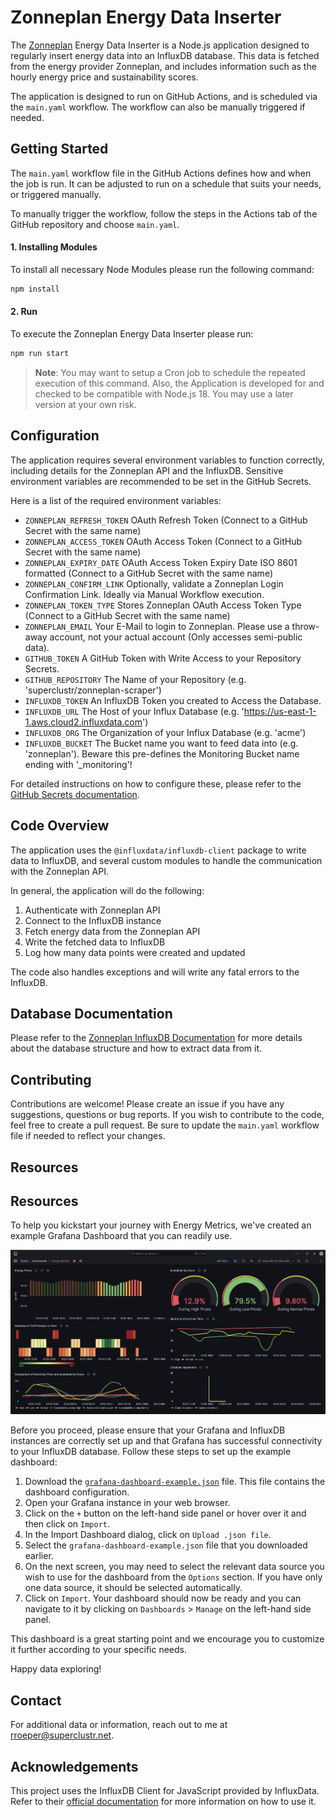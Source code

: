 # Zonneplan Energy Data Inserter

The [Zonneplan](https://www.zonneplan.nl/) Energy Data Inserter is a Node.js application designed to regularly insert energy data into an InfluxDB database. This data is fetched from the energy provider Zonneplan, and includes information such as the hourly energy price and sustainability scores.

The application is designed to run on GitHub Actions, and is scheduled via the `main.yaml` workflow. The workflow can also be manually triggered if needed.

## Getting Started

The `main.yaml` workflow file in the GitHub Actions defines how and when the job is run. It can be adjusted to run on a schedule that suits your needs, or triggered manually. 

To manually trigger the workflow, follow the steps in the Actions tab of the GitHub repository and choose `main.yaml`.

#### 1. Installing Modules
To install all necessary Node Modules please run the following command:

```bash
npm install
```

#### 2. Run
To execute the Zonneplan Energy Data Inserter please run:

```bash
npm run start
```

> **Note**: You may want to setup a Cron job to schedule the repeated execution of this command. Also, the Application is developed for and checked to be compatible with Node.js 18. You may use a later version at your own risk.

## Configuration

The application requires several environment variables to function correctly, including details for the Zonneplan API and the InfluxDB. Sensitive environment variables are recommended to be set in the GitHub Secrets.

Here is a list of the required environment variables:

- `ZONNEPLAN_REFRESH_TOKEN` OAuth Refresh Token (Connect to a GitHub Secret with the same name)
- `ZONNEPLAN_ACCESS_TOKEN` OAuth Access Token (Connect to a GitHub Secret with the same name)
- `ZONNEPLAN_EXPIRY_DATE` OAuth Access Token Expiry Date ISO 8601 formatted (Connect to a GitHub Secret with the same name)
- `ZONNEPLAN_CONFIRM_LINK` Optionally, validate a Zonneplan Login Confirmation Link. Ideally via Manual Workflow execution.
- `ZONNEPLAN_TOKEN_TYPE` Stores Zonneplan OAuth Access Token Type (Connect to a GitHub Secret with the same name)
- `ZONNEPLAN_EMAIL` Your E-Mail to login to Zonneplan. Please use a throw-away account, not your actual account (Only accesses semi-public data).
- `GITHUB_TOKEN` A GitHub Token with Write Access to your Repository Secrets.
- `GITHUB_REPOSITORY` The Name of your Repository (e.g. 'superclustr/zonneplan-scraper')
- `INFLUXDB_TOKEN` An InfluxDB Token you created to Access the Database.
- `INFLUXDB_URL` The Host of your Influx Database (e.g. 'https://us-east-1-1.aws.cloud2.influxdata.com')
- `INFLUXDB_ORG` The Organization of your Influx Database (e.g. 'acme')
- `INFLUXDB_BUCKET` The Bucket name you want to feed data into (e.g. 'zonneplan'). Beware this pre-defines the Monitoring Bucket name ending with '_monitoring'!

For detailed instructions on how to configure these, please refer to the [GitHub Secrets documentation](https://docs.github.com/en/actions/security-guides/encrypted-secrets).

## Code Overview

The application uses the `@influxdata/influxdb-client` package to write data to InfluxDB, and several custom modules to handle the communication with the Zonneplan API.

In general, the application will do the following:

1. Authenticate with Zonneplan API
2. Connect to the InfluxDB instance
3. Fetch energy data from the Zonneplan API
4. Write the fetched data to InfluxDB
5. Log how many data points were created and updated

The code also handles exceptions and will write any fatal errors to the InfluxDB.

## Database Documentation

Please refer to the [Zonneplan InfluxDB Documentation](./docs/database_documentation.md) for more details about the database structure and how to extract data from it.

## Contributing

Contributions are welcome! Please create an issue if you have any suggestions, questions or bug reports. If you wish to contribute to the code, feel free to create a pull request. Be sure to update the `main.yaml` workflow file if needed to reflect your changes.

## Resources

## Resources

To help you kickstart your journey with Energy Metrics, we've created an example Grafana Dashboard that you can readily use.

<img src="grafana-dashboard-example.png" width="628"/>

Before you proceed, please ensure that your Grafana and InfluxDB instances are correctly set up and that Grafana has successful connectivity to your InfluxDB database. Follow these steps to set up the example dashboard:

1. Download the [`grafana-dashboard-example.json`](./grafana-dashboard-example.json) file. This file contains the dashboard configuration.
2. Open your Grafana instance in your web browser.
3. Click on the `+` button on the left-hand side panel or hover over it and then click on `Import`.
4. In the Import Dashboard dialog, click on `Upload .json file`.
5. Select the `grafana-dashboard-example.json` file that you downloaded earlier.
6. On the next screen, you may need to select the relevant data source you wish to use for the dashboard from the `Options` section. If you have only one data source, it should be selected automatically.
7. Click on `Import`. Your dashboard should now be ready and you can navigate to it by clicking on `Dashboards` > `Manage` on the left-hand side panel.

This dashboard is a great starting point and we encourage you to customize it further according to your specific needs. 

Happy data exploring!

## Contact

For additional data or information, reach out to me at rroeper@superclustr.net.

## Acknowledgements

This project uses the InfluxDB Client for JavaScript provided by InfluxData. Refer to their [official documentation](https://www.influxdata.com/blog/getting-started-with-influxdb-and-nodejs/) for more information on how to use it.
